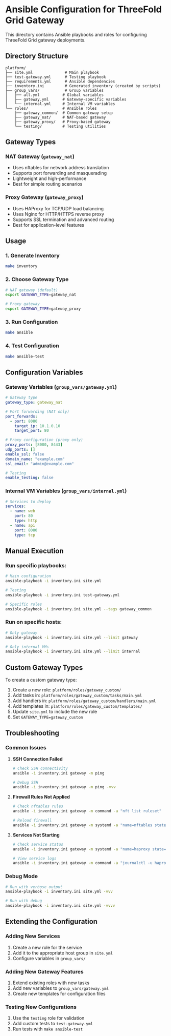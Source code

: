 # Ansible Configuration for ThreeFold Grid Gateway

This directory contains Ansible playbooks and roles for configuring ThreeFold Grid gateway deployments.

## Directory Structure

```
platform/
├── site.yml              # Main playbook
├── test-gateway.yml      # Testing playbook
├── requirements.yml      # Ansible dependencies
├── inventory.ini         # Generated inventory (created by scripts)
├── group_vars/           # Group variables
│   ├── all.yml          # Global variables
│   ├── gateway.yml      # Gateway-specific variables
│   └── internal.yml     # Internal VM variables
└── roles/               # Ansible roles
    ├── gateway_common/  # Common gateway setup
    ├── gateway_nat/     # NAT-based gateway
    ├── gateway_proxy/   # Proxy-based gateway
    └── testing/         # Testing utilities
```

## Gateway Types

### NAT Gateway (`gateway_nat`)
- Uses nftables for network address translation
- Supports port forwarding and masquerading
- Lightweight and high-performance
- Best for simple routing scenarios

### Proxy Gateway (`gateway_proxy`)
- Uses HAProxy for TCP/UDP load balancing
- Uses Nginx for HTTP/HTTPS reverse proxy
- Supports SSL termination and advanced routing
- Best for application-level features

## Usage

### 1. Generate Inventory
```bash
make inventory
```

### 2. Choose Gateway Type
```bash
# NAT gateway (default)
export GATEWAY_TYPE=gateway_nat

# Proxy gateway
export GATEWAY_TYPE=gateway_proxy
```

### 3. Run Configuration
```bash
make ansible
```

### 4. Test Configuration
```bash
make ansible-test
```

## Configuration Variables

### Gateway Variables (`group_vars/gateway.yml`)
```yaml
# Gateway type
gateway_type: gateway_nat

# Port forwarding (NAT only)
port_forwards:
  - port: 8080
    target_ip: 10.1.0.10
    target_port: 80

# Proxy configuration (proxy only)
proxy_ports: [8080, 8443]
udp_ports: []
enable_ssl: false
domain_name: "example.com"
ssl_email: "admin@example.com"

# Testing
enable_testing: false
```

### Internal VM Variables (`group_vars/internal.yml`)
```yaml
# Services to deploy
services:
  - name: web
    port: 80
    type: http
  - name: api
    port: 8080
    type: tcp
```

## Manual Execution

### Run specific playbooks:
```bash
# Main configuration
ansible-playbook -i inventory.ini site.yml

# Testing
ansible-playbook -i inventory.ini test-gateway.yml

# Specific roles
ansible-playbook -i inventory.ini site.yml --tags gateway_common
```

### Run on specific hosts:
```bash
# Only gateway
ansible-playbook -i inventory.ini site.yml --limit gateway

# Only internal VMs
ansible-playbook -i inventory.ini site.yml --limit internal
```

## Custom Gateway Types

To create a custom gateway type:

1. Create a new role: `platform/roles/gateway_custom/`
2. Add tasks in: `platform/roles/gateway_custom/tasks/main.yml`
3. Add handlers in: `platform/roles/gateway_custom/handlers/main.yml`
4. Add templates in: `platform/roles/gateway_custom/templates/`
5. Update `site.yml` to include the new role
6. Set `GATEWAY_TYPE=gateway_custom`

## Troubleshooting

### Common Issues

1. **SSH Connection Failed**
   ```bash
   # Check SSH connectivity
   ansible -i inventory.ini gateway -m ping

   # Debug SSH
   ansible -i inventory.ini gateway -m ping -vvv
   ```

2. **Firewall Rules Not Applied**
   ```bash
   # Check nftables rules
   ansible -i inventory.ini gateway -m command -a "nft list ruleset"

   # Reload firewall
   ansible -i inventory.ini gateway -m systemd -a "name=nftables state=reloaded"
   ```

3. **Services Not Starting**
   ```bash
   # Check service status
   ansible -i inventory.ini gateway -m systemd -a "name=haproxy state=started"

   # View service logs
   ansible -i inventory.ini gateway -m command -a "journalctl -u haproxy -n 50"
   ```

### Debug Mode
```bash
# Run with verbose output
ansible-playbook -i inventory.ini site.yml -vvv

# Run with debug
ansible-playbook -i inventory.ini site.yml -vvvv
```

## Extending the Configuration

### Adding New Services
1. Create a new role for the service
2. Add it to the appropriate host group in `site.yml`
3. Configure variables in `group_vars/`

### Adding New Gateway Features
1. Extend existing roles with new tasks
2. Add new variables to `group_vars/gateway.yml`
3. Create new templates for configuration files

### Testing New Configurations
1. Use the `testing` role for validation
2. Add custom tests to `test-gateway.yml`
3. Run tests with `make ansible-test`